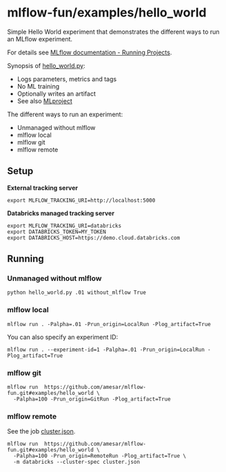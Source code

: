 
# mlflow-fun/examples/hello_world

Simple Hello World experiment that demonstrates the different ways to run an MLflow experiment.

For details see [MLflow documentation - Running Projects](https://mlflow.org/docs/latest/projects.html#running-projects).

Synopsis of [hello_world.py](hello_world.py):
* Logs parameters, metrics and tags
* No ML training
* Optionally writes an artifact
* See also [MLproject](MLproject)

The different ways to run an experiment:
* Unmanaged without mlflow
* mlflow local
* mlflow git
* mlflow remote

## Setup

**External tracking server**
```
export MLFLOW_TRACKING_URI=http://localhost:5000
```

**Databricks managed tracking server**
```
export MLFLOW_TRACKING_URI=databricks
export DATABRICKS_TOKEN=MY_TOKEN
export DATABRICKS_HOST=https://demo.cloud.databricks.com
```

## Running

### Unmanaged without mlflow
```
python hello_world.py .01 without_mlflow True
```

### mlflow local
```
mlflow run . -Palpha=.01 -Prun_origin=LocalRun -Plog_artifact=True
```
You can also specify an experiment ID:
```
mlflow run . --experiment-id=1 -Palpha=.01 -Prun_origin=LocalRun -Plog_artifact=True
```

### mlflow git
```
mlflow run  https://github.com/amesar/mlflow-fun.git#examples/hello_world \
  -Palpha=100 -Prun_origin=GitRun -Plog_artifact=True
```
### mlflow remote
See the job [cluster.json](cluster.json).
```
mlflow run  https://github.com/amesar/mlflow-fun.git#examples/hello_world \
  -Palpha=100 -Prun_origin=RemoteRun -Plog_artifact=True \
  -m databricks --cluster-spec cluster.json
```
